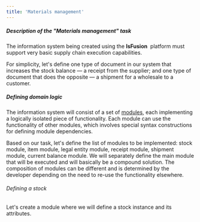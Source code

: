 ```yaml
---
title: 'Materials management'
---
```


##### Description of the "Materials management" task

The information system being created using the **lsFusion**  platform must support very basic supply chain execution capabilities.

For simplicity, let's define one type of document in our system that increases the stock balance — a receipt from the supplier; and one type of document that does the opposite — a shipment for a wholesale to a customer.

##### Defining domain logic

The information system will consist of a set of [modules](Modules.md), each implementing a logically isolated piece of functionality. Each module can use the functionality of other modules, which involves special syntax constructions for defining module dependencies.

Based on our task, let's define the list of modules to be implemented: stock module, item module, legal entity module, receipt module, shipment module, current balance module. We will separately define the main module that will be executed and will basically be a compound solution. The composition of modules can be different and is determined by the developer depending on the need to re-use the functionality elsewhere.

###### Defining a stock

Let's create a module where we will define a stock instance and its attributes.


